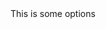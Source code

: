 <!DOCTYPE>

<html>

<title>

Welcome!

</title>

<body>
<nav>
This is some options
</nav>
</body>

</html>
